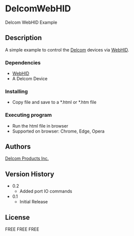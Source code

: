 # DelcomWebHID

Delcom WebHID Example

## Description

A simple example to control the <a href="https://www.delcomproducts.com" target="_blank" >Delcom</a> devices via <a href="https://wicg.github.io/webhid" target="_blank" >WebHID</a>.<br/>


### Dependencies

* [WebHID](https://wicg.github.io/webhid)
* A Delcom Device 

### Installing

* Copy file and save to a *.html or *.htm file


### Executing program

* Run the html file in browser
* Supported on browser: Chrome, Edge, Opera



## Authors

[Delcom Products Inc.](https://www.delcomproducts.com)


## Version History

* 0.2
    * Added port IO commands
* 0.1
    * Initial Release

## License

FREE FREE FREE

